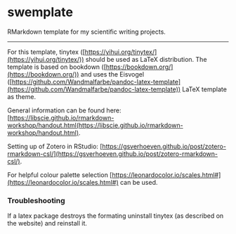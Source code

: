 # swemplate

RMarkdown template for my scientific writing projects.

---

For this template, tinytex ([https://yihui.org/tinytex/](https://yihui.org/tinytex/)) should be used as LaTeX distribution. The template is based on bookdown ([https://bookdown.org/](https://bookdown.org/)) and uses the Eisvogel ([https://github.com/Wandmalfarbe/pandoc-latex-template](https://github.com/Wandmalfarbe/pandoc-latex-template)) LaTeX template as theme.

General information can be found here: [https://libscie.github.io/rmarkdown-workshop/handout.html(https://libscie.github.io/rmarkdown-workshop/handout.html).

Setting up of Zotero in RStudio: [https://gsverhoeven.github.io/post/zotero-rmarkdown-csl/](https://gsverhoeven.github.io/post/zotero-rmarkdown-csl/).

For helpful colour palette selection [https://leonardocolor.io/scales.html#](https://leonardocolor.io/scales.html#) can be used.

### Troubleshooting

If a latex package destroys the formating uninstall tinytex (as described on the website) and reinstall it.
